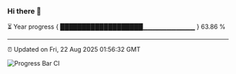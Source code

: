### Hi there 👋

⏳ Year progress { ███████████████████▁▁▁▁▁▁▁▁▁▁▁ } 63.86 %

---

⏰ Updated on Fri, 22 Aug 2025 01:56:32 GMT

![Progress Bar CI](https://github.com/ZhaoGui/ZhaoGui/workflows/Progress%20Bar%20CI/badge.svg)
